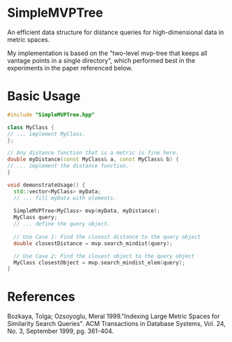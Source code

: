 # SimpleMVPTree
An efficient data structure for distance queries for high-dimensional data in metric spaces.

My implementation is based on the "two-level mvp-tree that keeps all vantage points in a single directory", which performed best in the experiments in the paper referenced below.

# Basic Usage
```c++
#include "SimpleMVPTree.hpp"

class MyClass {
// ... implement MyClass.
};

// Any distance function that is a metric is fine here.
double myDistance(const MyClass& a, const MyClass& b) {
// ... implement the distance function.
}

void demonstrateUsage() {
  std::vector<MyClass> myData;
  // ... fill myData with elements.
  
  SimpleMVPTree<MyClass> mvp(myData, myDistance);
  MyClass query;
  // ... define the query object.
  
  // Use Case 1: Find the closest distance to the query object
  double closestDistance = mvp.search_mindist(query);

  // Use Case 2: Find the closest object to the query object
  MyClass closestObject = mvp.search_mindist_elem(query);
}
```

# References

Bozkaya, Tolga; Ozsoyoglu, Meral 1999."Indexing Large Metric Spaces for Similarity Search Queries". ACM Transactions in Database Systems, Vol. 24, No. 3, September 1999, pg. 361-404.
